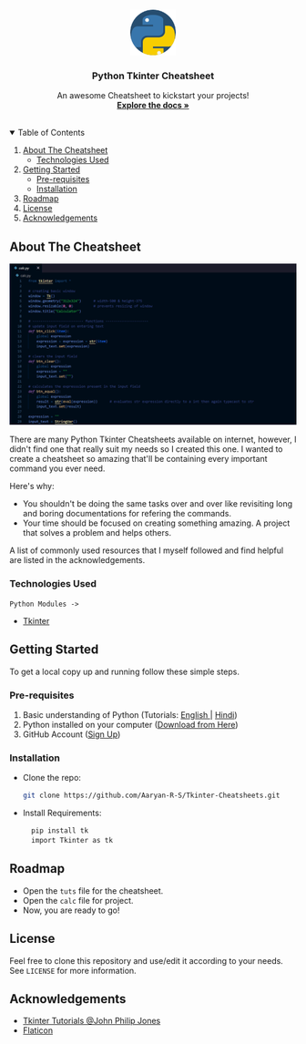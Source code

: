 <!-- PROJECT LOGO -->
<br />
<p align="center">
  <a href="https://github.com/Aaryan-R-S/Tkinter-Cheatsheets">
    <img src="readme-images/logo.png" alt="Logo" width="80" height="80">
  </a>

  <h3 align="center">Python Tkinter Cheatsheet</h3>

  <p align="center">
    An awesome Cheatsheet to kickstart your projects!
    <br />
    <a href="https://github.com/Aaryan-R-S/Tkinter-Cheatsheets"><strong>Explore the docs »</strong></a>
    <br />
    <br />
</p>



<!-- TABLE OF CONTENTS -->
<details open="open">
  <summary>Table of Contents</summary>
  <ol>
    <li>
      <a href="#about-the-cheatsheet">About The Cheatsheet</a>
      <ul>
        <li><a href="#technologies-used">Technologies Used</a></li>
      </ul>
    </li>
    <li>
      <a href="#getting-started">Getting Started</a>
      <ul>
        <li><a href="#pre-requisites">Pre-requisites</a></li>
        <li><a href="#installation">Installation</a></li>
      </ul>
    </li>
    <li><a href="#roadmap">Roadmap</a></li>
    <li><a href="#license">License</a></li>
    <li><a href="#acknowledgements">Acknowledgements</a></li>
  </ol>
</details>



<!-- ABOUT THE PROJECT -->
## About The Cheatsheet

![Product Name Screen Shot][product-screenshot]

There are many Python Tkinter Cheatsheets available on internet, however, I didn't find one that really suit my needs so I created this  one. I wanted to create a cheatsheet so amazing that'll be containing every important command you ever need.

Here's why:
* You shouldn't be doing the same tasks over and over like revisiting long and boring documentations for refering the commands.
* Your time should be focused on creating something amazing. A project that solves a problem and helps others.



A list of commonly used resources that I myself followed and find helpful are listed in the acknowledgements.

### Technologies Used
`Python Modules ->`
* [Tkinter](https://docs.python.org/3/library/tk.html)



<!-- GETTING STARTED -->
## Getting Started

To get a local copy up and running follow these simple steps.

### Pre-requisites

1. Basic understanding of Python (Tutorials: [English ](https://youtu.be/_uQrJ0TkZlc)| [Hindi](https://youtu.be/gfDE2a7MKjA))
2. Python installed on your computer ([Download from Here](https://www.python.org/downloads/))
3. GitHub Account ([Sign Up](https://github.com))

### Installation

- Clone the repo:
   ```sh
   git clone https://github.com/Aaryan-R-S/Tkinter-Cheatsheets.git
   ```

- Install Requirements:
   ```powershell
     pip install tk
     import Tkinter as tk

   ```

<!-- ROADMAP -->
## Roadmap

- Open the `tuts` file for the cheatsheet.
- Open the `calc` file for project.
- Now, you are ready to go!


<!-- LICENSE -->
## License

Feel free to clone this repository and use/edit it according to your needs.
<br>
See `LICENSE` for more information.


<!-- ACKNOWLEDGEMENTS -->
## Acknowledgements
* [Tkinter Tutorials @John Philip Jones](https://www.youtube.com/playlist?list=PL6lxxT7IdTxGoHfouzEK-dFcwr_QClME_)
* [Flaticon](https://flaticon.com)


<!-- MARKDOWN LINKS & IMAGES -->
[product-screenshot]: readme-images/screenshot.png
